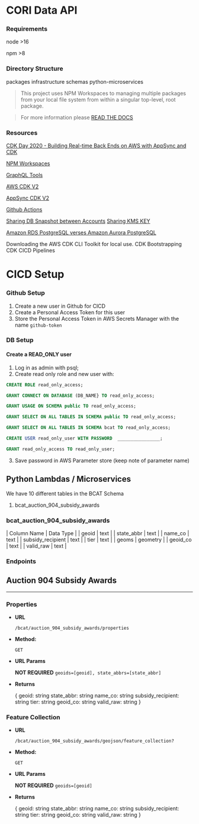 # CORI Data API

### Requirements

node >16

npm >8

### Directory Structure

packages
infrastructure
schemas
python-microservices

> This project uses NPM Workspaces to managing multiple packages from your local file system from within a singular top-level, root package.

> For more information please [READ THE DOCS](https://docs.npmjs.com/cli/v8/using-npm/workspaces)

### Resources

[CDK Day 2020 - Building Real-time Back Ends on AWS with AppSync and CDK](https://www.youtube.com/watch?v=--HTK0Y44ew)

[NPM Workspaces](https://docs.npmjs.com/cli/v8/using-npm/workspaces)

[GraphQL Tools](https://www.graphql-tools.com/)

[AWS CDK V2](https://docs.aws.amazon.com/cdk/api/v2/)

[AppSync CDK V2](https://docs.aws.amazon.com/cdk/api/v2/docs/aws-appsync-alpha-readme.html)

[Github Actions](https://docs.github.com/en/actions)

[Sharing DB Snapshot between Accounts](https://docs.aws.amazon.com/AmazonRDS/latest/UserGuide/USER_ShareSnapshot.html)
[Sharing KMS KEY](https://docs.aws.amazon.com/AmazonRDS/latest/UserGuide/USER_ShareSnapshot.html#USER_ShareSnapshot.Encrypted)

[Amazon RDS PostgreSQL verses Amazon Aurora PostgreSQL](https://aws.amazon.com/blogs/database/is-amazon-rds-for-postgresql-or-amazon-aurora-postgresql-a-better-choice-for-me/)

Downloading the AWS CDK CLI Toolkit for local use.
CDK Bootstrapping
CDK CICD Pipelines

# CICD Setup

### Github Setup

1. Create a new user in Github for CICD
2. Create a Personal Access Token for this user
3. Store the Personal Access Token in AWS Secrets Manager with the name `github-token`

### DB Setup

#### Create a READ_ONLY user

1. Log in as admin with psql;
2. Create read only role and new user with:

```SQL
CREATE ROLE read_only_access;

GRANT CONNECT ON DATABASE (DB_NAME} TO read_only_access;

GRANT USAGE ON SCHEMA public TO read_only_access;

GRANT SELECT ON ALL TABLES IN SCHEMA public TO read_only_access;

GRANT SELECT ON ALL TABLES IN SCHEMA bcat TO read_only_access;

CREATE USER read_only_user WITH PASSWORD  ________________;

GRANT read_only_access TO read_only_user;


```

3. Save password in AWS Parameter store (keep note of parameter name)

## Python Lambdas / Microservices

We have 10 different tables in the BCAT Schema

1. bcat_auction_904_subsidy_awards

### bcat_auction_904_subsidy_awards

| Column Name | Data Type |
| geoid | text |
| state_abbr | text |
| name_co | text |
| subsidy_recipient | text |
| tier | text |
| geoms | geometry |
| geoid_co | text |
| valid_raw | text |

### Endpoints

## **Auction 904 Subsidy Awards**

---

### Properties

- **URL**

  `/bcat/auction_904_subsidy_awards/properties`

- **Method:**

  `GET`

- **URL Params**

  **NOT REQUIRED**
  `geoids=[geoid], state_abbrs=[state_abbr]`

- **Returns**

  {
  geoid: string
  state_abbr: string
  name_co: string
  subsidy_recipient: string
  tier: string
  geoid_co: string
  valid_raw: string
  }

### Feature Collection

- **URL**

  `/bcat/auction_904_subsidy_awards/geojson/feature_collection?`

- **Method:**

  `GET`

- **URL Params**

  **NOT REQUIRED**
  `geoids=[geoid]`

- **Returns**

  {
  geoid: string
  state_abbr: string
  name_co: string
  subsidy_recipient: string
  tier: string
  geoid_co: string
  valid_raw: string
  }
